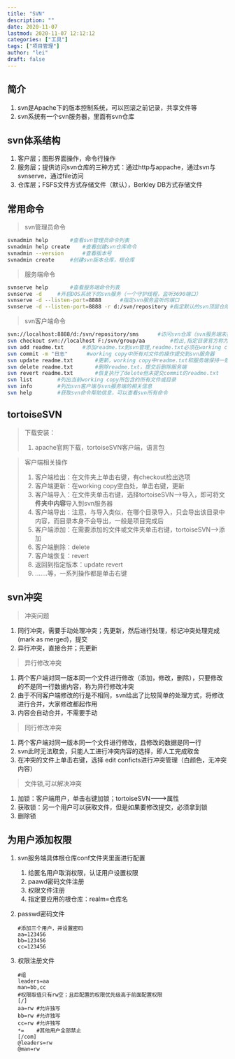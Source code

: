 ```yaml
---
title: "SVN"
description: ""
date: 2020-11-07
lastmod: 2020-11-07 12:12:12
categories: ["工具"]
tags: ["项目管理"]
author: "lei"
draft: false
---
```


## 简介

1. svn是Apache下的版本控制系统，可以回滚之前记录，共享文件等
2. svn系统有一个svn服务器，里面有svn仓库

## svn体系结构

1. 客户层；图形界面操作，命令行操作
2. 服务层；提供访问svn仓库的三种方式：通过http与appache，通过svn与svnserve，通过file访问
3. 仓库层；FSFS文件方式存储文件（默认），Berkley DB方式存储文件

## 常用命令

> svn管理员命令

```bash
svnadmin help  		#查看svn管理员命令列表
svnadmin help create 	#查看创建svn仓库命令
svnadmin --version		#查看版本号
svnadmin create		#创建svn版本仓库，根仓库

```

> 服务端命令

```bash
svnserve help		#查看服务端命令列表
svnserve -d		#开启DOS系统下的svn服务（一个守护线程，监听3690端口）
svnserve -d --listen-port=8888		#指定svn服务监听的端口
svnserve -d --listen-port=8888 -r d:/svn/repository	#指定默认的svn顶层仓库路径，此时客户端直接访问时，直接给出根仓库名就可

```

>svn客户端命令

```bash
svn://localhost:8888/d:/svn/repository/sms		#访问svn仓库（svn服务端未指定顶层仓库时，不安全）
svn checkout svn://localhost F:/svn/group/aa		#检出,指定目录官方称为：working copy
svn add readme.txt		#添加readme.tx到svn管理,readme.txt必须在working copy目录
svn commit -m "日志"		#working copy中所有对文件的操作提交到svn服务器
svn update readme.txt		#更新，working copy中readme.txt和服务端保持一致
svn delete readme.txt		#删除readme.txt，提交后删除服务端
svn revert readme.txt		#恢复执行了delete但未提交commit的readme.txt
svn list		#列出当前working copy所包含的所有文件或目录
svn info		#列出svn客户端与svn服务端的相关信息
svn help		#获取svn命令帮助信息，可以查看svn所有命令
```

## tortoiseSVN

> 下载安装：
>
> 1. apache官网下载，tortoiseSVN客户端，语言包

>客户端相关操作
>
>1. 客户端检出：在文件夹上单击右键，有checkout检出选项
>2. 客户端更新：在working copy空白处，单击右键，更新
>3. 客户端导入：在文件夹单击右键，选择tortoiseSVN-->导入，即可将文**件夹中内容**导入到svn服务器
>4. 客户端导出：注意，与导入类似，在哪个目录导入，只会导出该目录中内容，而目录本身不会导出，一般是项目完成后
>5. 客户端添加：在需要添加的文件或文件夹单击右键，tortoiseSVN-->添加
>6. 客户端删除：delete
>7. 客户端恢复：revert
>8. 返回到指定版本：update revert
>9. .......等，一系列操作都是单击右键

## svn冲突

> 冲突问题

1. 同行冲突，需要手动处理冲突；先更新，然后进行处理，标记冲突处理完成(mark as merged)，提交
2. 异行冲突，直接合并；先更新

> 异行修改冲突

1. 两个客户端对同一版本同一个文件进行修改（添加，修改，删除），只要修改的不是同一行数据内容，称为异行修改冲突
2. 由于不同客户端修改的行是不相同，svn给出了比较简单的处理方式，将修改进行合并，大家修改都起作用
3. 内容会自动合并，不需要手动

> 同行修改冲突

1. 两个客户端对同一版本同一个文件进行修改，且修改的数据是同一行
2. svn此时无法取舍，只能人工进行冲突内容的选择，即人工完成取舍
3. 在冲突的文件上单击右键，选择 edit conficts进行冲突管理（白颜色，无冲突内容）

> 文件锁,可以解决冲突

1. 加锁：客户端用户，单击右键加锁；tortoiseSVN--->属性
2. 获取锁：另一个用户可以获取文件，但是如果要修改提交，必须拿到锁
3. 删除锁

## 为用户添加权限

1. svn服务端具体根仓库conf文件夹里面进行配置

   1. 给匿名用户取消权限，认证用户设置权限
   2. paawd密码文件注册
   3. 权限文件注册
   4. 指定要应用的根仓库：realm=仓库名

2. passwd密码文件

   ```properties
   #添加三个用户，并设置密码
   aa=123456
   bb=123456
   cc=123456
   ```

3. 权限注册文件

   ```properties
   #组
   leaders=aa
   man=bb,cc
   #权限取值只有rw空；且后配置的权限优先级高于前面配置权限
   [/]
   aa=rw #允许独写
   bb=rw #允许独写
   cc=rw #允许独写
   *=    #其他用户全部禁止
   [/com]
   @leaders=rw
   @man=rw
   ```
